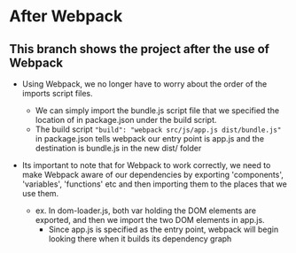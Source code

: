 # After Webpack

## This branch shows the project after the use of Webpack

- Using Webpack, we no longer have to worry about the order of the imports script files.
  - We can simply import the bundle.js script file that we specified the location of in package.json under the build script.
  - The build script `"build": "webpack src/js/app.js dist/bundle.js"` in package.json tells webpack our entry point is app.js and the destination is bundle.js in the new dist/ folder

- Its important to note that for Webpack to work correctly, we need to make Webpack aware of our dependencies by exporting 'components', 'variables', 'functions' etc and then importing them to the places that we use them.
  - ex. In dom-loader.js, both var holding the DOM elements are exported, and then we import the two DOM elements in app.js.
    - Since app.js is specified as the entry point, webpack will begin looking there when it builds its dependency graph
